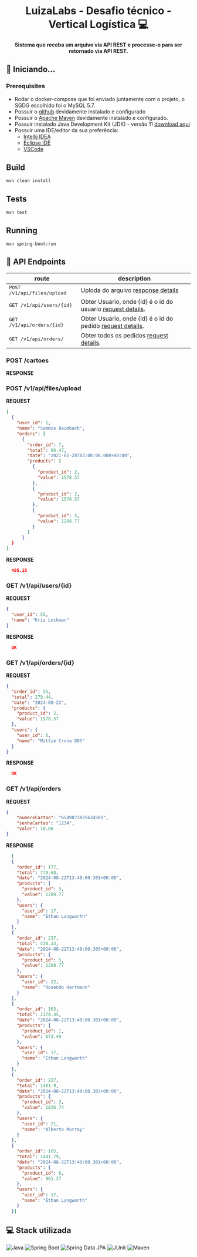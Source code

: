 <h1 align="center" style="font-weight: bold;">LuizaLabs - Desafio técnico - Vertical Logística 💻</h1>

<p align="center">
    <b>Sistema que receba um arquivo via API REST e processe-o para ser retornado via API REST.</b>
</p>

<h2 id="started">🚀 Iniciando...</h2>

<h3>Prerequisites</h3>


- Rodar o docker-compose que foi enviado juntamente com o projeto, o SGDG escolhido foi o MySQL 5.7.
- Possuir o [github](https://github.com/) devidamente instalado e configurado
- Possuir o [Apache Maven](https://maven.apache.org/download.cgi) devidamente instalado e configurado.
- Possuir instalado Java Development Kit (JDK) - versão 11 [download aqui](https://www.oracle.com/java/technologies/downloads/#java11)
- Possuir uma IDE/editor da sua preferência:
    - [Intellij IDEA](https://www.jetbrains.com/idea/)
    - [Eclipse IDE](https://www.eclipse.org/ide/)
    - [VSCode](https://code.visualstudio.com/download)

## Build
```
mvn clean install
```

## Tests
```
mvn test
```

## Running
```
mvn spring-boot:run
```
<h2 id="routes">📍 API Endpoints</h2>

| route                               | description                                          
|-------------------------------------|-----------------------------------------------------
| <kbd>POST /v1/api/files/upload</kbd> | Uploda do arquivo [response details](#get-detail)
| <kbd>GET /v1/api/users/{id}</kbd>   | Obter Usuario, onde {id} é o id do usuario [request details](#users-detail).
| <kbd>GET /v1/api/orders/{id}</kbd>  | Obter Usuario, onde {id} é o id do pedido [request details](#orders-id-detail).
| <kbd>GET /v1/api/orders/</kbd>      | Obter todos os pedidos [request details](#orders-detail).

<h3 id="get-detail">POST /cartoes</h3>

**RESPONSE**
<h3 id="get-detail">POST /v1/api/files/upload</h3>

**REQUEST**
```json
[
  {
    "user_id": 1,
    "name": "Sammie Baumbach",
    "orders": [
      {
        "order_id": 7,
        "total": 96.47,
        "date": "2021-05-28T03:00:00.000+00:00",
        "products": [
          {
            "product_id": 2,
            "value": 1578.57
          },
          {
            "product_id": 2,
            "value": 1578.57
          },
          {
            "product_id": 5,
            "value": 1288.77
          }
        ]
      }
  }
]
```

**RESPONSE**
```json
  495.15
```

<h3 id="users-detail">GET /v1/api/users/{id}</h3>

**REQUEST**
```json
{
  "user_id": 55,
  "name": "Kris Lockman"
}
```

**RESPONSE**
```json
  OK
```

<h3 id="orders-id-detail">GET /v1/api/orders/{id}</h3>

**REQUEST**
```json
{
  "order_id": 55,
  "total": 279.44,
  "date": "2024-08-22",
  "products": {
    "product_id": 2,
    "value": 1578.57
  },
  "users": {
    "user_id": 6,
    "name": "Mittie Crona DDS"
  }
}
```

**RESPONSE**
```json
  OK
```

<h3 id="orders-detail">GET /v1/api/orders</h3>

**REQUEST**
```json
{
    "numeroCartao": "6549873025634501",
    "senhaCartao": "1234",
    "valor": 10.00
}
```

**RESPONSE**
```json
  [
  {
    "order_id": 177,
    "total": 770.68,
    "date": "2024-08-22T13:49:00.301+00:00",
    "products": {
      "product_id": 5,
      "value": 1288.77
    },
    "users": {
      "user_id": 17,
      "name": "Ethan Langworth"
    }
  },
  {
    "order_id": 237,
    "total": 436.14,
    "date": "2024-08-22T13:49:00.305+00:00",
    "products": {
      "product_id": 5,
      "value": 1288.77
    },
    "users": {
      "user_id": 22,
      "name": "Rosendo Hartmann"
    }
  },
  {
    "order_id": 163,
    "total": 1174.45,
    "date": "2024-08-22T13:49:00.301+00:00",
    "products": {
      "product_id": 1,
      "value": 673.49
    },
    "users": {
      "user_id": 17,
      "name": "Ethan Langworth"
    }
  },
  {
    "order_id": 227,
    "total": 1481.9,
    "date": "2024-08-22T13:49:00.303+00:00",
    "products": {
      "product_id": 3,
      "value": 1836.74
    },
    "users": {
      "user_id": 21,
      "name": "Alberto Murray"
    }
  },
  {
    "order_id": 165,
    "total": 1441.79,
    "date": "2024-08-22T13:49:00.301+00:00",
    "products": {
      "product_id": 6,
      "value": 961.37
    },
    "users": {
      "user_id": 17,
      "name": "Ethan Langworth"
    }
  }]
```


<h2 id="technologies">💻 Stack utilizada</h2>

![Java](https://img.shields.io/badge/Java-11-green?style=plastic&logo=java)
![Spring Boot](https://img.shields.io/badge/SpringBoot-2.7.7-green?style=plastic&logo=spring)
![Spring Data JPA](https://img.shields.io/badge/Spring%20Data%20JPA-2.7.7-green?style=plastic&logo=spring)
![JUnit](https://img.shields.io/badge/JUnit-5-green?style=plastic&)
![Maven](https://img.shields.io/badge/Maven-green?style=plastic)
